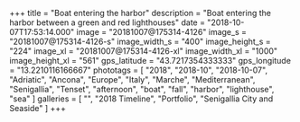 +++
title = "Boat entering the harbor"
description = "Boat entering the harbor between a green and red lighthouses"
date = "2018-10-07T17:53:14.000"
image = "20181007@175314-4126"
image_s = "20181007@175314-4126-s"
image_width_s = "400"
image_height_s = "224"
image_xl = "20181007@175314-4126-xl"
image_width_xl = "1000"
image_height_xl = "561"
gps_latitude = "43.7217354333333"
gps_longitude = "13.2210116166667"
phototags = [ "2018", "2018-10", "2018-10-07", "Adriatic", "Ancona", "Europe", "Italy", "Marche", "Mediterranean", "Senigallia", "Tenset", "afternoon", "boat", "fall", "harbor", "lighthouse", "sea" ]
galleries = [ "", "2018 Timeline", "Portfolio", "Senigallia City and Seaside" ]
+++
